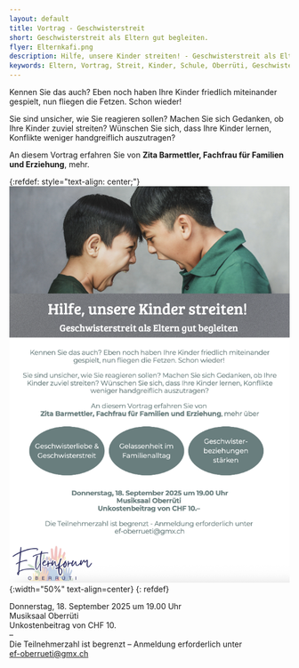 ```yaml
---
layout: default
title: Vortrag - Geschwisterstreit
short: Geschwisterstreit als Eltern gut begleiten.
flyer: Elternkafi.png
description: Hilfe, unsere Kinder streiten! - Geschwisterstreit als Eltern gut begleiten.
keywords: Eltern, Vortrag, Streit, Kinder, Schule, Oberrüti, Geschwister, Familie, Referat
---
```

Kennen Sie das auch? Eben noch haben Ihre Kinder friedlich miteinander gespielt, nun fliegen die Fetzen. Schon wieder!  

Sie sind unsicher, wie Sie reagieren sollen? Machen Sie sich Gedanken, ob Ihre Kinder zuviel streiten? Wünschen Sie sich, dass Ihre Kinder lernen, Konflikte weniger handgreiflich auszutragen?  

An diesem Vortrag erfahren Sie von **Zita Barmettler, Fachfrau für Familien und Erziehung**, mehr.

{:refdef: style="text-align: center;"}
![image](/assets/img/GeschwisterStreit.png){:width="50%" text-align=center}
{: refdef}

Donnerstag, 18. September 2025 um 19.00 Uhr  
Musiksaal Oberrüti  
Unkostenbeitrag von CHF 10.  
–  
Die Teilnehmerzahl ist begrenzt – Anmeldung erforderlich unter  
[ef-oberrueti@gmx.ch](mailto:ef-oberrueti@gmx.ch)